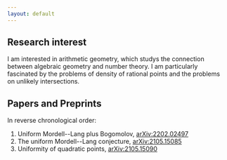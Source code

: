```yaml
---
layout: default
---
```


## Research interest

I am interested in arithmetic geometry, which studys the connection between algebraic geometry and number theory. I am particularly fascinated by the problems of density of rational points and the problems on unlikely intersections.

## Papers and Preprints
In reverse chronological order:

1. Uniform Mordell--Lang plus Bogomolov, [arXiv:2202.02497](https://arxiv.org/abs/2202.02497)
2. The uniform Mordell--Lang conjecture, [arXiv:2105.15085](https://arxiv.org/abs/2105.15085)
3. Uniformity of quadratic points, [arXiv:2105.15090](https://arxiv.org/abs/2105.15090)
